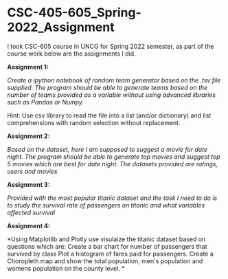 # CSC-405-605_Spring-2022_Assignment

I took CSC-605 course in UNCG for Spring 2022 semester, as part of the course work below are the assignments I did.

**Assignment 1:** 

*Create a ipython notebook of random team generator based on the .tsv file supplied. 
The program should be able to generate teams based on the number of teams provided as a variable without using advanced libraries such as Pandas or Numpy.*

Hint: Use csv library to read the file into a list (and/or dictionary) and list comprehensions with random selection without replacement.

**Assignment 2:** 

*Based on the dataset, here I am supposed to suggest a movie for date night. 
The program should be able to generate top movies and suggest top 5 movies which are best for date night.
The datasets provided are ratings, users and movies*


**Assignment 3:** 

*Provided with the most popular titanic dataset and the task I need to do is to study the survival rate of passengers on titanic and what variables affected survival*

**Assignment 4:** 

*Using Matplotlib and Plotly use visulaize the titanic dataset based on questions which are: 
Create a bar chart for number of passengers that survived by class
Plot a histogram of fares paid for passengers.
Create a Choropleth map and show the total population, men's population and womens population on the county level.
*
